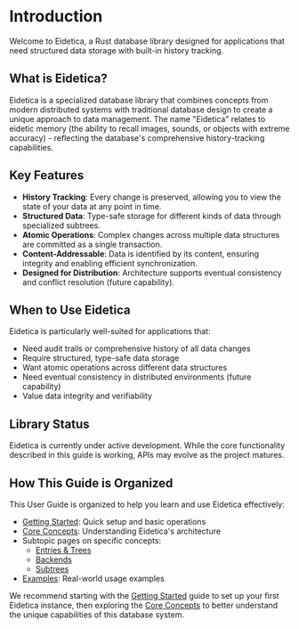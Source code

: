 # Introduction

Welcome to Eidetica, a Rust database library designed for applications that need structured data storage with built-in history tracking.

## What is Eidetica?

Eidetica is a specialized database library that combines concepts from modern distributed systems with traditional database design to create a unique approach to data management. The name "Eidetica" relates to eidetic memory (the ability to recall images, sounds, or objects with extreme accuracy) - reflecting the database's comprehensive history-tracking capabilities.

## Key Features

- **History Tracking**: Every change is preserved, allowing you to view the state of your data at any point in time.
- **Structured Data**: Type-safe storage for different kinds of data through specialized subtrees.
- **Atomic Operations**: Complex changes across multiple data structures are committed as a single transaction.
- **Content-Addressable**: Data is identified by its content, ensuring integrity and enabling efficient synchronization.
- **Designed for Distribution**: Architecture supports eventual consistency and conflict resolution (future capability).

## When to Use Eidetica

Eidetica is particularly well-suited for applications that:

- Need audit trails or comprehensive history of all data changes
- Require structured, type-safe data storage
- Want atomic operations across different data structures
- Need eventual consistency in distributed environments (future capability)
- Value data integrity and verifiability

## Library Status

Eidetica is currently under active development. While the core functionality described in this guide is working, APIs may evolve as the project matures.

## How This Guide is Organized

This User Guide is organized to help you learn and use Eidetica effectively:

- [Getting Started](getting_started.md): Quick setup and basic operations
- [Core Concepts](core_concepts.md): Understanding Eidetica's architecture
- Subtopic pages on specific concepts:
  - [Entries & Trees](concepts/entries_trees.md)
  - [Backends](concepts/backends.md)
  - [Subtrees](concepts/subtrees.md)
- [Examples](examples_snippets.md): Real-world usage examples

We recommend starting with the [Getting Started](getting_started.md) guide to set up your first Eidetica instance, then exploring the [Core Concepts](core_concepts.md) to better understand the unique capabilities of this database system.
